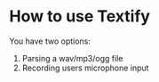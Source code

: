 # How to use Textify

You have two options:
1) Parsing a wav/mp3/ogg file
2) Recording users microphone input
